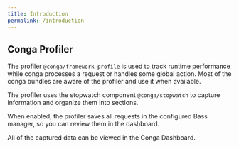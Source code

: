 ```yaml
---
title: Introduction
permalink: /introduction
---
```


## Conga Profiler

The profiler `@conga/framework-profile` is used to track runtime performance while conga processes 
a request or handles some global action.  Most of the conga bundles are aware of the profiler and 
use it when available.  

The profiler uses the stopwatch component `@conga/stopwatch` to capture information and organize 
them into sections.

When enabled, the profiler saves all requests in the configured Bass manager, so you can review 
them in the dashboard.

All of the captured data can be viewed in the Conga Dashboard.
